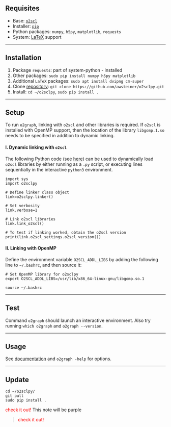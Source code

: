 ## Requisites
 - Base: [`o2scl`](./o2scl.md) 
 - Installer: [`pip`](./pip3.md) 
 - Python packages: `numpy`, `h5py`, `matplotlib`, `requests` 
 - System: [LaTeX](latex.md) support
___
## Installation 
 1. Package `requests`: part of system-python - installed
 2. Other packages: `sudo pip install numpy h5py matplotlib` 
 3. Additional `LaTeX` packages: `sudo apt install dvipng cm-super` 
 4. Clone [repository](https://github.com/awsteiner/o2sclpy): `git clone https://github.com/awsteiner/o2sclpy.git` 
 5. Install: `cd ~/o2sclpy`, `sudo pip install .` 
___
## Setup 
To run `o2graph`, linking with `o2scl` and other libraries is required. If `o2scl` is installed with OpenMP support, then the location of the library `libgomp.1.so` needs to be specified in addition to dynamic linking.

#### I. Dynamic linking with `o2scl` 
The following Python code (see [here](https://neutronstars.utk.edu/code/o2sclpy/link_cpp.html#link2)) can be used to dynamically load `o2scl` libraries by either running as a `.py` script, or executing lines sequentially in the interactive `python3` environment. 
```
import sys
import o2sclpy

# Define linker class object
link=o2sclpy.linker()

# Set verbosity
link.verbose=1

# Link o2scl libraries
link.link_o2scl()

# To test if linking worked, obtain the o2scl version
print(link.o2scl_settings.o2scl_version())
```

#### II. Linking with OpenMP 
Define the environment variable `O2SCL_ADDL_LIBS` by adding the following line to `~/.bashrc`, and then source it:
```
# Set OpenMP library for o2sclpy
export O2SCL_ADDL_LIBS=/usr/lib/x86_64-linux-gnu/libgomp.so.1
```
`source ~/.bashrc` 
___
## Test 
Command `o2graph` should launch an interactive environment. Also try running `which o2graph` and `o2graph --version`.
___
## Usage 
See [documentation](https://neutronstars.utk.edu/code/o2sclpy/o2graph.html) and `o2graph -help` for options. 
___
## Update 
```
cd ~/o2sclpy/
git pull
sudo pip install .
```
<font color="red">check it out!</font> 
<span class="purple">This note will be purple </span> 

> <font color="red">check it out!</font> 
